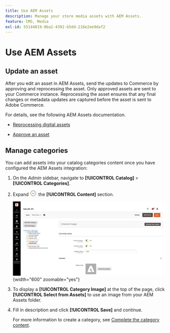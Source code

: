 ```yaml
---
title: Use AEM Assets
description: Manage your store media assets with AEM Assets.
feature: CMS, Media
exl-id: 55144019-8ba2-4392-b5dd-216e2ee9daf2
---
```

# Use AEM Assets

<!--In ACAP-844, this topic was linked to from the Commerce Admin products images and videos when the Assets integration is enabled. If the URL to the topic changes, be sure to add a redirect.-->

## Update an asset

After you edit an asset in AEM Assets, send the updates to Commerce by approving and reprocessing the asset. Only approved assets are sent to your Commerce instance. Reprocessing the asset ensures that any final changes or metadata updates are captured before the asset is sent to Adobe Commerce.

For details, see the following AEM Assets documentation.

- [Reprocessing digital assets](https://experienceleague.adobe.com/en/docs/experience-manager-cloud-service/content/assets/manage/reprocessing)

- [Approve an asset](https://experienceleague.adobe.com/en/docs/experience-manager-cloud-service/content/assets/dynamicmedia/dynamic-media-open-apis/approve-assets)

## Manage categories

You can add assets into your catalog categories content once you have configured the AEM Assets integration:

1. On the _Admin_ sidebar, navigate to **[!UICONTROL Catalog]** > **[!UICONTROL Categories]**.

1. Expand ![Expansion selector](../assets/icon-display-expand.png) the **[!UICONTROL Content]** section.

   ![Category content](./assets/aem-assets-manage-categories.png){width="600" zoomable="yes"}

1. To display a **[!UICONTROL Category Image]** at the top of the page, click **[!UICONTROL Select from Assets]** to use an image from your AEM Assets folder.

1. Fill in description and click **[!UICONTROL Save]** and continue.

   For more information to create a category, see [Complete the category content](../catalog/category-create.md#step-3-complete-the-category-content).
